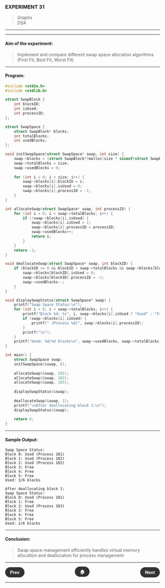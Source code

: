 ### **EXPERIMENT 31**
> *Graphs*  
*DSA*

---
---

#### **Aim of the experiment:**
> Implement and compare different swap space allocation algorithms (First Fit, Best Fit, Worst Fit)

---

#### **Program:**
```c
#include <stdio.h>
#include <stdlib.h>

struct SwapBlock {
    int blockID;
    int isUsed;
    int processID;
};

struct SwapSpace {
    struct SwapBlock* blocks;
    int totalBlocks;
    int usedBlocks;
};

void initSwapSpace(struct SwapSpace* swap, int size) {
    swap->blocks = (struct SwapBlock*)malloc(size * sizeof(struct SwapBlock));
    swap->totalBlocks = size;
    swap->usedBlocks = 0;
    
    for (int i = 0; i < size; i++) {
        swap->blocks[i].blockID = i;
        swap->blocks[i].isUsed = 0;
        swap->blocks[i].processID = -1;
    }
}

int allocateSwap(struct SwapSpace* swap, int processID) {
    for (int i = 0; i < swap->totalBlocks; i++) {
        if (!swap->blocks[i].isUsed) {
            swap->blocks[i].isUsed = 1;
            swap->blocks[i].processID = processID;
            swap->usedBlocks++;
            return i;
        }
    }
    return -1;
}

void deallocateSwap(struct SwapSpace* swap, int blockID) {
    if (blockID >= 0 && blockID < swap->totalBlocks && swap->blocks[blockID].isUsed) {
        swap->blocks[blockID].isUsed = 0;
        swap->blocks[blockID].processID = -1;
        swap->usedBlocks--;
    }
}

void displaySwapStatus(struct SwapSpace* swap) {
    printf("Swap Space Status:\n");
    for (int i = 0; i < swap->totalBlocks; i++) {
        printf("Block %d: %s", i, swap->blocks[i].isUsed ? "Used" : "Free");
        if (swap->blocks[i].isUsed) {
            printf(" (Process %d)", swap->blocks[i].processID);
        }
        printf("\n");
    }
    printf("Used: %d/%d blocks\n", swap->usedBlocks, swap->totalBlocks);
}

int main() {
    struct SwapSpace swap;
    initSwapSpace(&swap, 6);
    
    allocateSwap(&swap, 101);
    allocateSwap(&swap, 102);
    allocateSwap(&swap, 103);
    
    displaySwapStatus(&swap);
    
    deallocateSwap(&swap, 1);
    printf("\nAfter deallocating block 1:\n");
    displaySwapStatus(&swap);
    
    return 0;
}
```

---

#### **Sample Output:**
```
Swap Space Status:
Block 0: Used (Process 101)
Block 1: Used (Process 102)
Block 2: Used (Process 103)
Block 3: Free
Block 4: Free
Block 5: Free
Used: 3/6 blocks

After deallocating block 1:
Swap Space Status:
Block 0: Used (Process 101)
Block 1: Free
Block 2: Used (Process 103)
Block 3: Free
Block 4: Free
Block 5: Free
Used: 2/6 blocks
```

---

#### **Conclusion:**
> Swap space management efficiently handles virtual memory allocation and deallocation for process management

---

<div style="display: flex; justify-content: space-between; align-items: center; margin: 20px 0;">
  <div style="text-align: left;">
    <a href="30.html" style="background: #333; color: white; padding: 8px 16px; border-radius: 20px; text-decoration: none; font-weight: bold;">Prev</a>
  </div>
  <div style="text-align: center;">
    <a href="../" style="background: #333; color: white; padding: 8px 16px; border-radius: 20px; text-decoration: none; font-weight: bold;">🏠</a>
  </div>
  <div style="text-align: right;">
    <a href="32.html" style="background: #333; color: white; padding: 8px 16px; border-radius: 20px; text-decoration: none; font-weight: bold;">Next</a>
  </div>
</div>

---